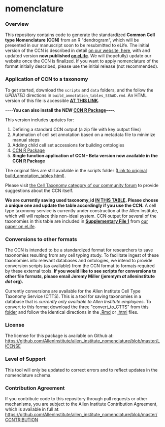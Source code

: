 # nomenclature

### Overview

This repository contains code to generate the standardized **Common Cell type Nomenclature (CCN)** from an R "dendrogram", which will be presented in our manuscript soon to be resubmitted to eLife.  The initial version of the CCN is described in detail [on our website, here](https://portal.brain-map.org/explore/classes/nomenclature), with and updated version **now published [on eLife](https://elifesciences.org/articles/59928)**.  We will (hopefully) update our website once the CCN is finalized.  If you want to apply nomenclature of the format initially described, please use the initial release (not recommended).

### Application of CCN to a taxonomy

To get started, download the `scripts` and `data` folders, and the follow the *UPDATED* directions in `build_annotation_tables_SEAAD.rmd`.  An HTML version of this file is accessible **[AT THIS LINK](http://htmlpreview.github.io/?https://github.com/AllenInstitute/nomenclature/blob/master/scripts/build_annotation_tables_SEAAD.nb.html)**.  
  
**----You can also install the NEW [CCN R Package](https://github.com/AllenInstitute/CCN/)----**.  

This version includes updates for: 
1) Defining a standard CCN output (a zip file with key output files) 
2) Automation of cell set annotation based on a metadata file to minimize manual steps
3) Adding child cell set accessions for building ontologies 
4) [CCN R Package](https://github.com/AllenInstitute/CCN/)
5) **Single function application of CCN - Beta version now available in the [CCN R Package](https://github.com/AllenInstitute/CCN/)**

The original files are still available in the scripts folder ([Link to original build_annotation_tables html](http://htmlpreview.github.io/?https://github.com/AllenInstitute/nomenclature/blob/master/scripts/build_annotation_tables.nb.html)).

Please visit [the Cell Taxonomy category of our community forum](https://community.brain-map.org/c/cell-taxonomies) to provide suggestions about the CCN itself.  

**We are currently saving used taxonomy_id [IN THIS TABLE](https://docs.google.com/spreadsheets/d/10gYNyOhc0YHOYKjgsvLfumf65CqLeiVDCE3Wrxz4Txo/edit?usp=sharing).  Please choose a unique one and update the table accordingly if you use the CCN.**  A cell type taxonomy service is currently under construction at the Allen Institute, which will will replace this non-ideal system.  CCN output for several of the taxonomies in this table are included in [**Supplementary File 1**](https://github.com/AllenInstitute/nomenclature/raw/master/data/Supplementary_File_1_from_Miller_et_al_2020.zip) from [our paper on eLife](https://elifesciences.org/articles/59928).

### Conversions to other formats

The CCN is intended to be a standardized format for researchers to save taxonomies resulting from any cell typing study.  To facilitate ingest of these taxonomies into relevant databases and ontologies, we intend to provide conversion scripts (as available) from the CCN format to formats required by these external tools.  **If you would like to see scripts for conversions to other file formats, please email Jeremy Miller (jeremym _at_ alleninstitute _dot_ org).**

Currently conversions are available for the Allen Institute Cell Type Taxonomy Service (CTTS). This is a tool for saving taxonomies in a database that is *currently only available to Allen Institute employees*.  To convert to this format download the three "convert_to_CTTS" from [this folder](https://github.com/AllenInstitute/nomenclature/tree/master/scripts/conversion_scripts) and follow the identical directions in the [.Rmd](https://github.com/AllenInstitute/nomenclature/blob/master/scripts/conversion_scripts/convert_to_CTTS.rmd) or [.html](http://htmlpreview.github.io/?https://github.com/AllenInstitute/nomenclature/blob/master/scripts/conversion_scripts/convert_to_CTTS.nb.html) files.

### License

The license for this package is available on Github at: https://github.com/AllenInstitute/allen_institute_nomenclature/blob/master/LICENSE

### Level of Support

This tool will only be updated to correct errors and to reflect updates in the nomenclature schema.

### Contribution Agreement

If you contribute code to this repository through pull requests or other mechanisms, you are subject to the Allen Institute Contribution Agreement, which is available in full at: https://github.com/AllenInstitute/allen_institute_nomenclature/blob/master/CONTRIBUTION

